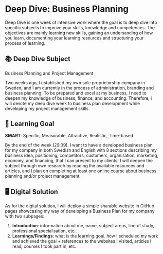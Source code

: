 # Deep Dive: Business Planning
Deep Dive is one week of intensive work where the goal is to deep dive into specific subjects to improve your skills, knowledge and competences. The objectives are mainly learning new skills, gaining an undersanding of how you learn, documenting your learning resources and structuring your process of learning.

## 📚 Deep Dive Subject
Business Planning and Project Management

Two weeks ago, I established my own sole proprietorship company in Sweden, and I am currently in the process of administration, branding and business planning. To be prepared and excel at my business, I need to deepen my knowledge of business, finance, and accounting. Therefore, I will devote my deep dive week to business plan development while developing my project management skills.

## 🎯 Learning Goal
**SMART**: Specific, Measurable, Attractive, Realistic, Time-based

By the end of the week (29.09), I want to have a developed business plan for my company in both Swedish and English with 8 sections describing my business idea, positioning, competitors, customers, organisation, marketing, economy, and financing, that I can present to my clients. I will deepen the subject through own research by reading the available resources and articles, and I plan on completing at least one online course about business planning and/or project management.

## 🖥️ Digital Solution
As for the digital solution, I will deploy a simple sharable website in GitHub pages showcasing my way of developing a Business Plan for my company with two subpages:
1.	**Introduction**: information about me, name, subject areas, line of study, professional specialisation, etc.,
2.	**Learnings/Findings**: what is the learning goal, how I scheduled my work and achieved the goal + references to the websites I visited, articles I read, courses I took part in, etc.
